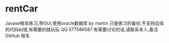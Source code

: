 # rentCar
Javase租车练习,带GUI,使用oracle数据库  by martin
只是练习的备份,不支持后续的代码纠错,有需要的就玩玩
QQ  577586587 有需要讨论的话,请联系本人,备注GitHub 租车
